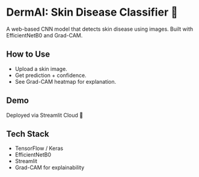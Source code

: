 
# DermAI: Skin Disease Classifier 🧴

A web-based CNN model that detects skin disease using images.
Built with EfficientNetB0 and Grad-CAM.

## How to Use
- Upload a skin image.
- Get prediction + confidence.
- See Grad-CAM heatmap for explanation.

## Demo
Deployed via Streamlit Cloud 🚀

## Tech Stack
- TensorFlow / Keras
- EfficientNetB0
- Streamlit
- Grad-CAM for explainability
